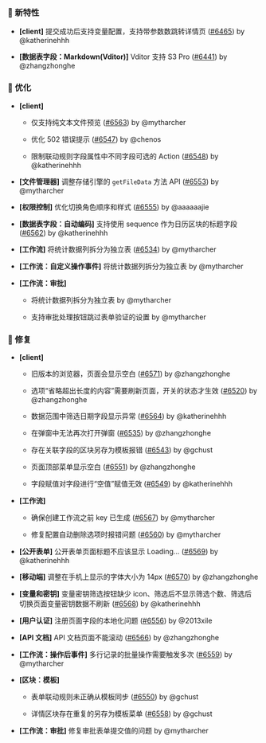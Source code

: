 ### 🎉 新特性

- **[client]** 提交成功后支持变量配置，支持带参数数跳转详情页 ([#6465](https://github.com/nocobase/nocobase/pull/6465)) by @katherinehhh

- **[数据表字段：Markdown(Vditor)]** Vditor 支持 S3 Pro ([#6441](https://github.com/nocobase/nocobase/pull/6441)) by @zhangzhonghe

### 🚀 优化

- **[client]**
  - 仅支持纯文本文件预览 ([#6563](https://github.com/nocobase/nocobase/pull/6563)) by @mytharcher

  - 优化 502 错误提示 ([#6547](https://github.com/nocobase/nocobase/pull/6547)) by @chenos

  - 限制联动规则字段属性中不同字段可选的 Action ([#6548](https://github.com/nocobase/nocobase/pull/6548)) by @katherinehhh

- **[文件管理器]** 调整存储引擎的 `getFileData` 方法 API ([#6553](https://github.com/nocobase/nocobase/pull/6553)) by @mytharcher

- **[权限控制]** 优化切换角色顺序和样式 ([#6555](https://github.com/nocobase/nocobase/pull/6555)) by @aaaaaajie

- **[数据表字段：自动编码]** 支持使用 sequence 作为日历区块的标题字段 ([#6562](https://github.com/nocobase/nocobase/pull/6562)) by @katherinehhh

- **[工作流]** 将统计数据列拆分为独立表 ([#6534](https://github.com/nocobase/nocobase/pull/6534)) by @mytharcher

- **[工作流：自定义操作事件]** 将统计数据列拆分为独立表 by @mytharcher

- **[工作流：审批]**
  - 将统计数据列拆分为独立表 by @mytharcher

  - 支持审批处理按钮跳过表单验证的设置 by @mytharcher

### 🐛 修复

- **[client]**
  - 旧版本的浏览器，页面会显示空白 ([#6571](https://github.com/nocobase/nocobase/pull/6571)) by @zhangzhonghe

  - 选项“省略超出长度的内容”需要刷新页面，开关的状态才生效 ([#6520](https://github.com/nocobase/nocobase/pull/6520)) by @zhangzhonghe

  - 数据范围中筛选日期字段显示异常 ([#6564](https://github.com/nocobase/nocobase/pull/6564)) by @katherinehhh

  - 在弹窗中无法再次打开弹窗 ([#6535](https://github.com/nocobase/nocobase/pull/6535)) by @zhangzhonghe

  - 存在关联字段的区块另存为模板报错 ([#6543](https://github.com/nocobase/nocobase/pull/6543)) by @gchust

  - 页面顶部菜单显示空白 ([#6551](https://github.com/nocobase/nocobase/pull/6551)) by @zhangzhonghe

  - 字段赋值对字段进行“空值”赋值无效 ([#6549](https://github.com/nocobase/nocobase/pull/6549)) by @katherinehhh

- **[工作流]**
  - 确保创建工作流之前 key 已生成 ([#6567](https://github.com/nocobase/nocobase/pull/6567)) by @mytharcher

  - 修复配置自动删除选项时报错问题 ([#6560](https://github.com/nocobase/nocobase/pull/6560)) by @mytharcher

- **[公开表单]** 公开表单页面标题不应该显示 Loading... ([#6569](https://github.com/nocobase/nocobase/pull/6569)) by @katherinehhh

- **[移动端]** 调整在手机上显示的字体大小为 14px ([#6570](https://github.com/nocobase/nocobase/pull/6570)) by @zhangzhonghe

- **[变量和密钥]** 变量密钥筛选按钮缺少 icon、筛选后不显示筛选个数、筛选后切换页面变量密钥数据不刷新 ([#6568](https://github.com/nocobase/nocobase/pull/6568)) by @katherinehhh

- **[用户认证]** 注册页面字段的本地化问题 ([#6556](https://github.com/nocobase/nocobase/pull/6556)) by @2013xile

- **[API 文档]** API 文档页面不能滚动 ([#6566](https://github.com/nocobase/nocobase/pull/6566)) by @zhangzhonghe

- **[工作流：操作后事件]** 多行记录的批量操作需要触发多次 ([#6559](https://github.com/nocobase/nocobase/pull/6559)) by @mytharcher

- **[区块：模板]**
  - 表单联动规则未正确从模板同步 ([#6550](https://github.com/nocobase/nocobase/pull/6550)) by @gchust

  - 详情区块存在重复的另存为模板菜单 ([#6558](https://github.com/nocobase/nocobase/pull/6558)) by @gchust

- **[工作流：审批]** 修复审批表单提交值的问题 by @mytharcher

